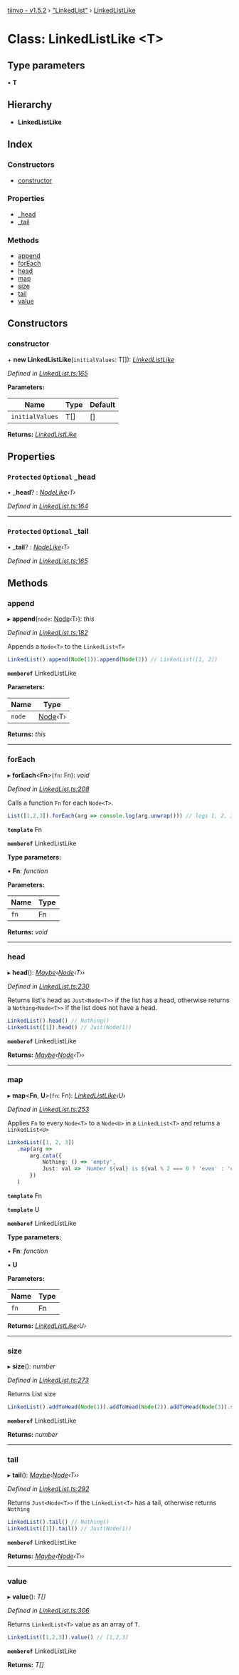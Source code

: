 [tiinvo - v1.5.2](../README.md) › ["LinkedList"](../modules/_linkedlist_.md) › [LinkedListLike](_linkedlist_.linkedlistlike.md)

# Class: LinkedListLike <**T**>

## Type parameters

▪ **T**

## Hierarchy

* **LinkedListLike**

## Index

### Constructors

* [constructor](_linkedlist_.linkedlistlike.md#constructor)

### Properties

* [_head](_linkedlist_.linkedlistlike.md#protected-optional-_head)
* [_tail](_linkedlist_.linkedlistlike.md#protected-optional-_tail)

### Methods

* [append](_linkedlist_.linkedlistlike.md#append)
* [forEach](_linkedlist_.linkedlistlike.md#foreach)
* [head](_linkedlist_.linkedlistlike.md#head)
* [map](_linkedlist_.linkedlistlike.md#map)
* [size](_linkedlist_.linkedlistlike.md#size)
* [tail](_linkedlist_.linkedlistlike.md#tail)
* [value](_linkedlist_.linkedlistlike.md#value)

## Constructors

###  constructor

\+ **new LinkedListLike**(`initialValues`: T[]): *[LinkedListLike](_linkedlist_.linkedlistlike.md)*

*Defined in [LinkedList.ts:165](https://github.com/OctoD/tiinvo/blob/7d2a102/src/LinkedList.ts#L165)*

**Parameters:**

Name | Type | Default |
------ | ------ | ------ |
`initialValues` | T[] |  [] |

**Returns:** *[LinkedListLike](_linkedlist_.linkedlistlike.md)*

## Properties

### `Protected` `Optional` _head

• **_head**? : *[NodeLike](_linkedlist_.nodelike.md)‹T›*

*Defined in [LinkedList.ts:164](https://github.com/OctoD/tiinvo/blob/7d2a102/src/LinkedList.ts#L164)*

___

### `Protected` `Optional` _tail

• **_tail**? : *[NodeLike](_linkedlist_.nodelike.md)‹T›*

*Defined in [LinkedList.ts:165](https://github.com/OctoD/tiinvo/blob/7d2a102/src/LinkedList.ts#L165)*

## Methods

###  append

▸ **append**(`node`: [Node](../modules/_linkedlist_.md#node)‹T›): *this*

*Defined in [LinkedList.ts:182](https://github.com/OctoD/tiinvo/blob/7d2a102/src/LinkedList.ts#L182)*

Appends a `Node<T>` to the `LinkedList<T>`

```ts
LinkedList().append(Node(1)).append(Node(2)) // LinkedList([1, 2])
```

**`memberof`** LinkedListLike

**Parameters:**

Name | Type |
------ | ------ |
`node` | [Node](../modules/_linkedlist_.md#node)‹T› |

**Returns:** *this*

___

###  forEach

▸ **forEach**<**Fn**>(`fn`: Fn): *void*

*Defined in [LinkedList.ts:208](https://github.com/OctoD/tiinvo/blob/7d2a102/src/LinkedList.ts#L208)*

Calls a function `Fn` for each `Node<T>`.

```ts
List([1,2,3]).forEach(arg => console.log(arg.unwrap())) // logs 1, 2, 3
```

**`template`** Fn

**`memberof`** LinkedListLike

**Type parameters:**

▪ **Fn**: *function*

**Parameters:**

Name | Type |
------ | ------ |
`fn` | Fn |

**Returns:** *void*

___

###  head

▸ **head**(): *[Maybe](../modules/_maybe_.md#maybe)‹[Node](../modules/_linkedlist_.md#node)‹T››*

*Defined in [LinkedList.ts:230](https://github.com/OctoD/tiinvo/blob/7d2a102/src/LinkedList.ts#L230)*

Returns list's head as `Just<Node<T>>` if the list has a head, otherwise returns a `Nothing<Node<T>>` if the list does not have a head.

```ts
LinkedList().head() // Nothing()
LinkedList([1]).head() // Just(Node(1))
```

**`memberof`** LinkedListLike

**Returns:** *[Maybe](../modules/_maybe_.md#maybe)‹[Node](../modules/_linkedlist_.md#node)‹T››*

___

###  map

▸ **map**<**Fn**, **U**>(`fn`: Fn): *[LinkedListLike](_linkedlist_.linkedlistlike.md)‹U›*

*Defined in [LinkedList.ts:253](https://github.com/OctoD/tiinvo/blob/7d2a102/src/LinkedList.ts#L253)*

Applies `Fn` to every `Node<T>` to a `Node<U>` in a `LinkedList<T>` and returns a `LinkedList<U>`

```ts
LinkedList([1, 2, 3])
   .map(arg =>
       arg.cata({
           Nothing: () => 'empty',
           Just: val => `Number ${val} is ${val % 2 === 0 ? 'even' : 'odd'}`
       })
   )
```

**`template`** Fn

**`template`** U

**`memberof`** LinkedListLike

**Type parameters:**

▪ **Fn**: *function*

▪ **U**

**Parameters:**

Name | Type |
------ | ------ |
`fn` | Fn |

**Returns:** *[LinkedListLike](_linkedlist_.linkedlistlike.md)‹U›*

___

###  size

▸ **size**(): *number*

*Defined in [LinkedList.ts:273](https://github.com/OctoD/tiinvo/blob/7d2a102/src/LinkedList.ts#L273)*

Returns List size

```ts
LinkedList().addToHead(Node(1)).addToHead(Node(2)).addToHead(Node(3)).size() // 3
```

**`memberof`** LinkedListLike

**Returns:** *number*

___

###  tail

▸ **tail**(): *[Maybe](../modules/_maybe_.md#maybe)‹[Node](../modules/_linkedlist_.md#node)‹T››*

*Defined in [LinkedList.ts:292](https://github.com/OctoD/tiinvo/blob/7d2a102/src/LinkedList.ts#L292)*

Returns `Just<Node<T>>` if the `LinkedList<T>` has a tail, otherwise returns `Nothing`

```ts
LinkedList().tail() // Nothing()
LinkedList([1]).tail() // Just(Node(1))
```

**`memberof`** LinkedListLike

**Returns:** *[Maybe](../modules/_maybe_.md#maybe)‹[Node](../modules/_linkedlist_.md#node)‹T››*

___

###  value

▸ **value**(): *T[]*

*Defined in [LinkedList.ts:306](https://github.com/OctoD/tiinvo/blob/7d2a102/src/LinkedList.ts#L306)*

Returns `LinkedList<T>` value as an array of `T`.

```ts
LinkedList([1,2,3]).value() // [1,2,3]
```

**`memberof`** LinkedListLike

**Returns:** *T[]*
